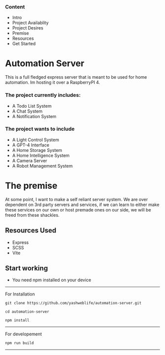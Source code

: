 ### Content
- Intro
- Project Availablity
- Project Desires
- Premise
- Resources
- Get Started


# Automation Server
This is a full fledged express server that is meant to be used for home automation.
Im hosting it over a RaspberryPI 4.

### The project currently includes:
- A Todo List System
- A Chat System
- A Notification System

### The project wants to include
- A Light Control System
- A GPT-4 Interface
- A Home Storage System
- A Home Intelligence System
- A Camera Server
- A Robot Management System

# The premise

At some point, I want to make a self reliant server system.
We are over dependent on 3rd party servers and services, if we can learn to either make these services on our own or host premade ones on our side, we will be freed from these shackles.

## Resources Used

- Express
- SCSS
- Vite

## Start working
- You need npm installed on your device

---
For Installation

`git clone https://github.com/yashweblife/automation-server.git`

`cd automation-server`

`npm install`

---

For developement

`npm run build`

---